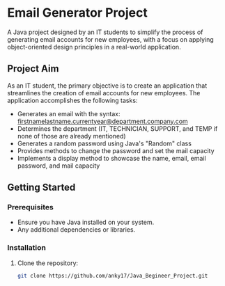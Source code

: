 # Email Generator Project

A Java project designed by an IT students to simplify the process of generating email accounts for new employees, with a focus on applying object-oriented design principles in a real-world application.

## Project Aim

As an IT student, the primary objective is to create an application that streamlines the creation of email accounts for new employees. The application accomplishes the following tasks:

- Generates an email with the syntax: firstnamelastname.currentyear@department.company.com
- Determines the department (IT, TECHNICIAN, SUPPORT, and TEMP if none of those are already mentioned)
- Generates a random password using Java's "Random" class
- Provides methods to change the password and set the mail capacity
- Implements a display method to showcase the name, email, email password, and mail capacity

## Getting Started

### Prerequisites

- Ensure you have Java installed on your system.
- Any additional dependencies or libraries.

### Installation

1. Clone the repository:

   ```bash
   git clone https://github.com/anky17/Java_Begineer_Project.git

